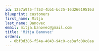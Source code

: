 ```yaml
---
id: 1257a9f5-ff53-4bb1-bc25-16d26619516d
blueprint: customers
first_name: Mitja
last_name: Banovec
email: mitja.banovec@gmail.com
title: 'Mitja Banovec'
orders:
  - 0bf3d386-f54a-4043-94c0-ce3afc88c8aa
---
```

